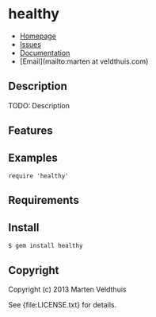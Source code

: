 # healthy

* [Homepage](https://github.com/marten/healthy#readme)
* [Issues](https://github.com/marten/healthy/issues)
* [Documentation](http://rubydoc.info/gems/healthy/frames)
* [Email](mailto:marten at veldthuis.com)

## Description

TODO: Description

## Features

## Examples

    require 'healthy'

## Requirements

## Install

    $ gem install healthy

## Copyright

Copyright (c) 2013 Marten Veldthuis

See {file:LICENSE.txt} for details.
